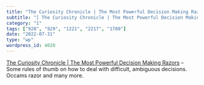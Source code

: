 ```yaml
---
title: "The Curiosity Chronicle | The Most Powerful Decision Making Razors"
subtitle: "[ The Curiosity Chronicle | The Most Powerful Decision Making Razors]( https://www.sahilbloom.com/ne..."
category: "1"
tags: ["928", "929", "1221", "2217", "1780"]
date: "2022-07-31"
type: "wp"
wordpress_id: 4020
---
```

[ The Curiosity Chronicle | The Most Powerful Decision Making Razors]( https://www.sahilbloom.com/newsletter/the-most-powerful-decision-making-razors?utm_campaign=Recomendo&utm_medium=email&utm_source=Revue%20newsletter) –Some rules of thumb on how to deal with difficult, ambiguous decisions. Occams razor and many more.